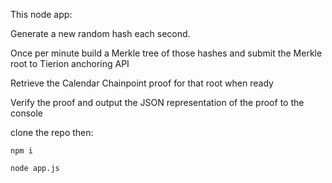 This node app:

Generate a new random hash each second.

Once per minute build a Merkle tree of those hashes and submit the Merkle root to Tierion anchoring API

Retrieve the Calendar Chainpoint proof for that root when ready

Verify the proof and output the JSON representation of the proof to the console



clone the repo then:

```npm i```

```node app.js```
